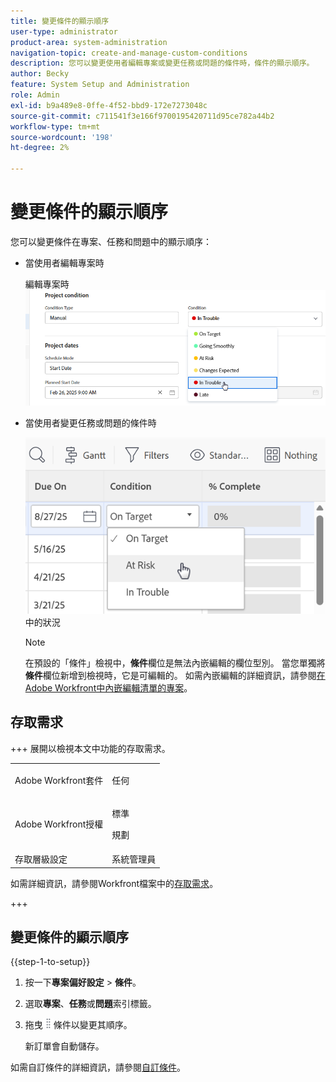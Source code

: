 ```yaml
---
title: 變更條件的顯示順序
user-type: administrator
product-area: system-administration
navigation-topic: create-and-manage-custom-conditions
description: 您可以變更使用者編輯專案或變更任務或問題的條件時，條件的顯示順序。
author: Becky
feature: System Setup and Administration
role: Admin
exl-id: b9a489e8-0ffe-4f52-bbd9-172e7273048c
source-git-commit: c711541f3e166f9700195420711d95ce782a44b2
workflow-type: tm+mt
source-wordcount: '198'
ht-degree: 2%

---
```


# 變更條件的顯示順序

您可以變更條件在專案、任務和問題中的顯示順序：

* 當使用者編輯專案時

  編輯專案時![變更條件](assets/change-condition-edit-project-0825.png)

* 當使用者變更任務或問題的條件時

  ![變更清單](assets/change-conditions-list-dropdown-0925.png)中的狀況

  >[!NOTE]
  >
  >在預設的「條件」檢視中，**條件**&#x200B;欄位是無法內嵌編輯的欄位型別。 當您單獨將&#x200B;**條件**&#x200B;欄位新增到檢視時，它是可編輯的。 如需內嵌編輯的詳細資訊，請參閱[在Adobe Workfront中內嵌編輯清單的專案](/help/quicksilver/workfront-basics/navigate-workfront/use-lists/inline-edit-objects.md)。

## 存取需求

+++ 展開以檢視本文中功能的存取需求。

<table style="table-layout:auto"> 
 <col> 
 <col> 
 <tbody> 
  <tr> 
   <td>Adobe Workfront套件</td> 
   <td><p>任何</p></td> 
  </tr> 
  <tr> 
   <td>Adobe Workfront授權</td> 
   <td><p>標準</p>
       <p>規劃</p></td>
  </tr> 
  <tr> 
   <td>存取層級設定</td> 
   <td>系統管理員</td> 
  </tr> 
 </tbody> 
</table>

如需詳細資訊，請參閱Workfront檔案中的[存取需求](/help/quicksilver/administration-and-setup/add-users/access-levels-and-object-permissions/access-level-requirements-in-documentation.md)。

+++

## 變更條件的顯示順序

{{step-1-to-setup}}

1. 按一下&#x200B;**專案偏好設定** > **條件**。

1. 選取&#x200B;**專案**、**任務**&#x200B;或&#x200B;**問題**&#x200B;索引標籤。

1. 拖曳![移動圖示](assets/move-icon---dots.png)條件以變更其順序。

   新訂單會自動儲存。

如需自訂條件的詳細資訊，請參閱[自訂條件](../../../administration-and-setup/customize-workfront/create-manage-custom-conditions/custom-conditions.md)。
